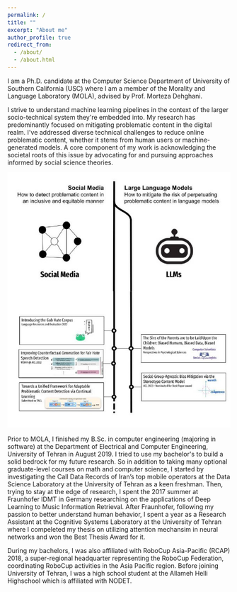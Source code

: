 ```yaml
---
permalink: /
title: ""
excerpt: "About me"
author_profile: true
redirect_from: 
  - /about/
  - /about.html
---
```



 I am a Ph.D. candidate at the Computer Science Department of University of Southern California (USC) where I am a member of the Morality and Language Laboratory (MOLA), advised by Prof. Morteza Dehghani. 

I strive to understand machine learning pipelines in the context of the larger socio-technical system they're embedded into. My research has predominantly focused on mitigating problematic content in the digital realm. I've addressed diverse technical challenges to reduce online problematic content, whether it stems from human users or machine-generated models. A core component of my work is acknowledging the societal roots of this issue by advocating for and pursuing approaches informed by social science theories. 

<p align="center">
  <img src="../images/research_lines.jpg" alt="Overview of My Research on Mitigating Problematic Content in Digital Sphere">
</p>

<!-- Specifically, I'm interested in understanding and mitigating the unwanted effects of dataset biases on downstream machine learning applications. I'm also interested in applying machine learning for social scientific purposes. My research often involves building NLP solutions motivated by a social psychological research question to gain insight into our online behavior. -->

Prior to MOLA, I finished my B.Sc. in computer engineering (majoring in software) at the Department of Electrical and Computer Engineering, University of Tehran in August 2019. I tried to use my bachelor's to build a solid bedrock for my future research. So in addition to taking many optional graduate-level courses on math and computer science, I started by investigating the Call Data Records of Iran’s top mobile operators at the Data Science Laboratory at the University of Tehran as a keen freshman. Then, trying to stay at the edge of research, I spent the 2017 summer at Fraunhofer IDMT in Germany researching on the applications of Deep Learning to Music Information Retrieval. After Fraunhofer, following my passion to better understand human behavior, I spent a year as a Research Assistant at the Cognitive Systems Laboratory at the University of Tehran where I compeleted my thesis on utilizing attention mechansim in neural networks and won the Best Thesis Award for it.

During my bachelors, I was also affiliated with RoboCup Asia-Pacific (RCAP) 2018, a super-regional headquarter representing the RoboCup Federation, coordinating RoboCup activities in the Asia Pacific region. Before joining University of Tehran, I was a high school student at the Allameh Helli Highschool which is affiliated with NODET.
